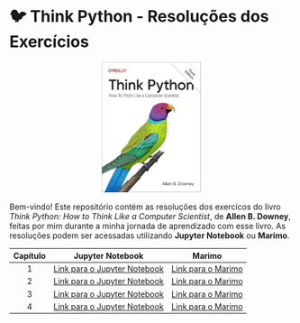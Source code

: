 # 🐦 Think Python - Resoluções dos Exercícios
<p align="center">
  <img src="assets/book_image.jpg" alt="Capa do livro" width="35%">
</p>

Bem-vindo! Este repositório contém as resoluções dos exercícos do livro *Think Python: How to Think Like a Computer Scientist*, de **Allen B. Downey**, feitas por mim durante a minha jornada de aprendizado com esse livro. As resoluções podem ser acessadas utilizando **Jupyter Notebook** ou **Marimo**. 

<div align="center">

| Capítulo     | Jupyter Notebook      | Marimo       |
|:------------:|:---------------------:|:------------:|
|   1          | [Link para o Jupyter Notebook](https://github.com/marcosnevary/think-python/blob/main/capitulo-1/capitulo_1.ipynb) | [Link para o Marimo](https://static.marimo.app/static/capitulo-1-uwxc) |
|   2          | [Link para o Jupyter Notebook](https://github.com/marcosnevary/think-python/blob/main/capitulo-2/capitulo_2.ipynb) | [Link para o Marimo](https://static.marimo.app/static/capitulo-2-nfr3) |
|   3          | [Link para o Jupyter Notebook](https://github.com/marcosnevary/think-python/blob/main/capitulo-3/capitulo_3.ipynb) | [Link para o Marimo](https://static.marimo.app/static/capitulo-3-dp1z) |
|   4          | [Link para o Jupyter Notebook](https://github.com/marcosnevary/think-python/blob/main/capitulo-4/capitulo_4.ipynb) | [Link para o Marimo](https://static.marimo.app/static/capitulo-4-ift6) |

</div>